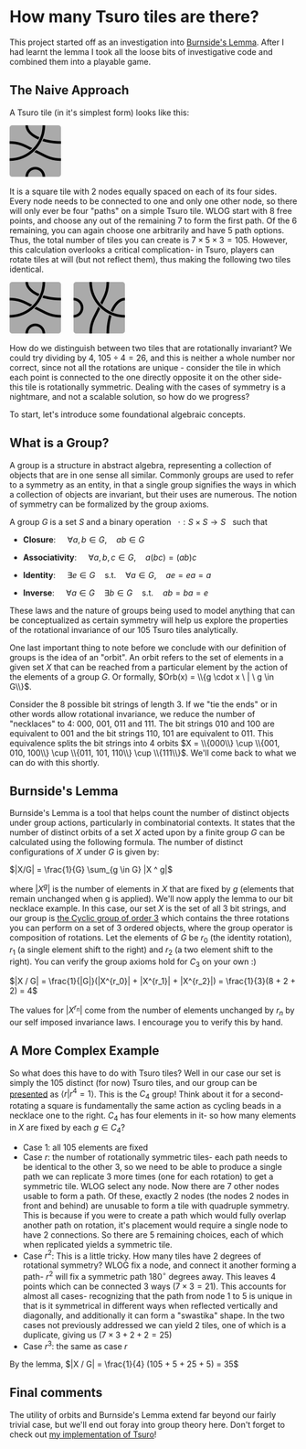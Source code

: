 # How many Tsuro tiles are there?

This project started off as an investigation into [Burnside's Lemma](https://mathworld.wolfram.com/Cauchy-FrobeniusLemma.html). After I had learnt the lemma I took all the loose bits of investigative code and combined them into a playable game.

## The Naive Approach

A Tsuro tile (in it's simplest form) looks like this:

 ![tsuro tile](./TsuroTile.png)

 It is a square tile with $2$ nodes equally spaced on each of its four sides. Every node needs to be connected to one and only one other node, so there will only ever be four "paths" on a simple Tsuro tile. WLOG start with $8$ free points, and choose any out of the remaining $7$ to form the first path. Of the $6$ remaining, you can again choose one arbitrarily and have $5$ path options. Thus, the total number of tiles you can create is $7 \times 5 \times 3 = 105$. However, this calculation overlooks a critical complication- in Tsuro, players can rotate tiles at will (but not reflect them), thus making the following two tiles identical.

 ![first tile](./TsuroTile.png) &emsp; ![second tile](./TsuroTileRotated.png)

How do we distinguish between two tiles that are rotationally invariant? We could try dividing by 4, $105 \div 4 = 26$, and this is neither a whole number nor correct, since not all the rotations are unique - consider the tile in which each point is connected to the one directly opposite it on the other side- this tile is rotationally symmetric. Dealing with the cases of symmetry is a nightmare, and not a scalable solution, so how do we progress?

To start, let's introduce some foundational algebraic concepts.

## What is a Group?

A group is a structure in abstract algebra, representing a collection of objects that are in one sense all similar. Commonly groups are used to refer to a symmetry as an entity, in that a single group signifies the ways in which a collection of objects are invariant, but their uses are numerous. The notion of symmetry can be formalized by the group axioms.

A group $G$ is a set $S$ and a binary operation &nbsp; $\cdot : S \times S \rightarrow S$ &nbsp; such that

- **Closure**: $\quad \forall a, b \in G, \quad ab \in G$

- **Associativity**: $\quad \forall a, b, c \in G, \quad a(bc) = (ab)c$

- **Identity**: $\quad \exists e \in G \quad \text{s.t.} \quad \forall a \in G, \quad ae = ea = a$

- **Inverse**: $\quad \forall a \in G \quad \exists b \in G \quad \text{s.t.} \quad ab = ba = e$

These laws and the nature of groups being used to model anything that can be conceptualized as certain symmetry will help us explore the properties of the rotational invariance of our $105$ Tsuro tiles analytically.

One last important thing to note before we conclude with our definition of groups is the idea of an "orbit". An orbit refers to the set of elements in a given set $X$ that can be reached from a particular element by the action of the elements of a group $G$. Or formally, $Orb(x) = \\{g \cdot x \ | \ g \in G\\}$.

Consider the $8$ possible bit strings of length 3. If we "tie the ends" or in other words allow rotational invariance, we reduce the number of "necklaces" to 4: $000$, $001$, $011$ and $111$. The bit strings $010$ and $100$ are equivalent to $001$ and the bit strings $110$, $101$ are equivalent to $011$. This equivalence splits the bit strings into $4$ orbits $X = \\{000\\} \cup \\{001, 010, 100\\} \cup \\{011, 101, 110\\} \cup \\{111\\}$. We'll come back to what we can do with this shortly.

## Burnside's Lemma
Burnside's Lemma is a tool that helps count the number of distinct objects under group actions, particularly in combinatorial contexts. It states that the number of distinct orbits of a set $X$ acted upon by a finite group $G$ can be calculated using the following formula. The number of distinct configurations of $X$ under $G$ is given by:

$|X/G| = \frac{1}{G} \sum_{g \in G} |X ^ g|$

where $|X ^ g|$ is the number of elements in $X$ that are fixed by $g$ (elements that remain unchanged when g is applied). We'll now apply the lemma to our bit necklace example. In this case, our set $X$ is the set of all 3 bit strings, and our group is [the Cyclic group of order 3](https://mathworld.wolfram.com/CyclicGroupC3.html) which contains the three rotations you can perform on a set of $3$ ordered objects, where the group operator is composition of rotations. Let the elements of $G$ be $r_0$ (the identity rotation), $r_1$ (a single element shift to the right) and $r_2$ (a two element shift to the right). You can verify the group axioms hold for $C_3$ on your own :) 

$|X / G| = \frac{1}{|G|}(|X^{r_0}| + |X^{r_1}| + |X^{r_2}|) = \frac{1}{3}(8 + 2 + 2) = 4$

The values for $|X^{r_n}|$ come from the number of elements unchanged by $r_n$ by our self imposed invariance laws. I encourage you to verify this by hand.

## A More Complex Example

So what does this have to do with Tsuro tiles? Well in our case our set is simply the $105$ distinct (for now) Tsuro tiles, and our group can be [presented](https://mathworld.wolfram.com/GroupPresentation.html) as $\langle r | r^4 = 1 \rangle$. This is the $C_4$ group! Think about it for a second- rotating a square is fundamentally the same action as cycling beads in a necklace one to the right. $C_4$ has four elements in it- so how many elements in $X$ are fixed by each $g \in C_4$?

- Case $1$: all $105$ elements are fixed
- Case $r$: the number of rotationally symmetric tiles- each path needs to be identical to the other $3$, so we need to be able to produce a single path we can replicate 3 more times (one for each rotation) to get a symmetric tile. WLOG select any node. Now there are 7 other nodes usable to form a path. Of these, exactly $2$ nodes (the nodes $2$ nodes in front and behind) are unusable to form a tile with quadruple symmetry. This is because if you were to create a path which would fully overlap another path on rotation, it's placement would require a single node to have $2$ connections. So there are $5$ remaining choices, each of which when replicated yields a symmetric tile.
- Case $r^2$: This is a little tricky. How many tiles have 2 degrees of rotational symmetry? WLOG fix a node, and connect it another forming a path- $r^2$ will fix a symmetric path $180^{\circ}$ degrees away. This leaves $4$ points which can be connected $3$ ways ($7 \times 3 = 21$). This accounts for almost all cases- recognizing that the path from node $1$ to $5$ is unique in that is it symmetrical in different ways when reflected vertically and diagonally, and additionally it can form a "swastika" shape. In the two cases not previously addressed we can yield $2$ tiles, one of which is a duplicate, giving us ($7 \times 3 + 2 + 2 = 25$) 
- Case $r^3$: the same as case $r$

By the lemma, $|X / G| = \frac{1}{4} (105 + 5 + 25 + 5) = 35$

## Final comments

The utility of orbits and Burnside's Lemma extend far beyond our fairly trivial case, but we'll end out foray into group theory here. Don't forget to check out [my implementation of Tsuro](https://mukundks2004.github.io/Tsuro/)!
